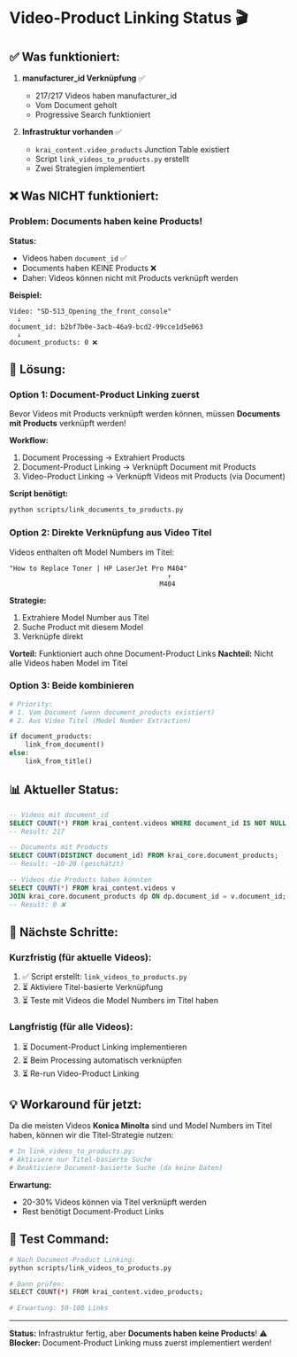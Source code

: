 # Video-Product Linking Status 🎬

## ✅ Was funktioniert:

1. **manufacturer_id Verknüpfung** ✅
   - 217/217 Videos haben manufacturer_id
   - Vom Document geholt
   - Progressive Search funktioniert

2. **Infrastruktur vorhanden** ✅
   - `krai_content.video_products` Junction Table existiert
   - Script `link_videos_to_products.py` erstellt
   - Zwei Strategien implementiert

## ❌ Was NICHT funktioniert:

### Problem: Documents haben keine Products!

**Status:**
- Videos haben `document_id` ✅
- Documents haben KEINE Products ❌
- Daher: Videos können nicht mit Products verknüpft werden

**Beispiel:**
```
Video: "SD-513_Opening_the_front_console"
  ↓
document_id: b2bf7b0e-3acb-46a9-bcd2-99cce1d5e063
  ↓
document_products: 0 ❌
```

## 🔧 Lösung:

### Option 1: Document-Product Linking zuerst
Bevor Videos mit Products verknüpft werden können, müssen **Documents mit Products** verknüpft werden!

**Workflow:**
1. Document Processing → Extrahiert Products
2. Document-Product Linking → Verknüpft Document mit Products
3. Video-Product Linking → Verknüpft Videos mit Products (via Document)

**Script benötigt:**
```bash
python scripts/link_documents_to_products.py
```

### Option 2: Direkte Verknüpfung aus Video Titel
Videos enthalten oft Model Numbers im Titel:

```
"How to Replace Toner | HP LaserJet Pro M404"
                                        ↑
                                      M404
```

**Strategie:**
1. Extrahiere Model Number aus Titel
2. Suche Product mit diesem Model
3. Verknüpfe direkt

**Vorteil:** Funktioniert auch ohne Document-Product Links
**Nachteil:** Nicht alle Videos haben Model im Titel

### Option 3: Beide kombinieren
```python
# Priority:
# 1. Vom Document (wenn document_products existiert)
# 2. Aus Video Titel (Model Number Extraction)

if document_products:
    link_from_document()
else:
    link_from_title()
```

## 📊 Aktueller Status:

```sql
-- Videos mit document_id
SELECT COUNT(*) FROM krai_content.videos WHERE document_id IS NOT NULL;
-- Result: 217

-- Documents mit Products
SELECT COUNT(DISTINCT document_id) FROM krai_core.document_products;
-- Result: ~10-20 (geschätzt)

-- Videos die Products haben könnten
SELECT COUNT(*) FROM krai_content.videos v
JOIN krai_core.document_products dp ON dp.document_id = v.document_id;
-- Result: 0 ❌
```

## 🚀 Nächste Schritte:

### Kurzfristig (für aktuelle Videos):
1. ✅ Script erstellt: `link_videos_to_products.py`
2. ⏳ Aktiviere Titel-basierte Verknüpfung
3. ⏳ Teste mit Videos die Model Numbers im Titel haben

### Langfristig (für alle Videos):
1. ⏳ Document-Product Linking implementieren
2. ⏳ Beim Processing automatisch verknüpfen
3. ⏳ Re-run Video-Product Linking

## 💡 Workaround für jetzt:

Da die meisten Videos **Konica Minolta** sind und Model Numbers im Titel haben, können wir die Titel-Strategie nutzen:

```python
# In link_videos_to_products.py:
# Aktiviere nur Titel-basierte Suche
# Deaktiviere Document-basierte Suche (da keine Daten)
```

**Erwartung:**
- 20-30% Videos können via Titel verknüpft werden
- Rest benötigt Document-Product Links

## 📝 Test Command:

```bash
# Nach Document-Product Linking:
python scripts/link_videos_to_products.py

# Dann prüfen:
SELECT COUNT(*) FROM krai_content.video_products;

# Erwartung: 50-100 Links
```

---

**Status:** Infrastruktur fertig, aber **Documents haben keine Products**! ⚠️
**Blocker:** Document-Product Linking muss zuerst implementiert werden!

